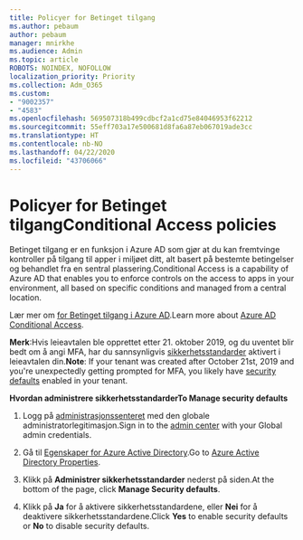 ```yaml
---
title: Policyer for Betinget tilgang
ms.author: pebaum
author: pebaum
manager: mnirkhe
ms.audience: Admin
ms.topic: article
ROBOTS: NOINDEX, NOFOLLOW
localization_priority: Priority
ms.collection: Adm_O365
ms.custom:
- "9002357"
- "4583"
ms.openlocfilehash: 569507318b499cdbcf2a1cd75e84046953f62212
ms.sourcegitcommit: 55eff703a17e500681d8fa6a87eb067019ade3cc
ms.translationtype: HT
ms.contentlocale: nb-NO
ms.lasthandoff: 04/22/2020
ms.locfileid: "43706066"
---
```

# <a name="conditional-access-policies"></a><span data-ttu-id="3ced7-102">Policyer for Betinget tilgang</span><span class="sxs-lookup"><span data-stu-id="3ced7-102">Conditional Access policies</span></span>

<span data-ttu-id="3ced7-103">Betinget tilgang er en funksjon i Azure AD som gjør at du kan fremtvinge kontroller på tilgang til apper i miljøet ditt, alt basert på bestemte betingelser og behandlet fra en sentral plassering.</span><span class="sxs-lookup"><span data-stu-id="3ced7-103">Conditional Access is a capability of Azure AD that enables you to enforce controls on the access to apps in your environment, all based on specific conditions and managed from a central location.</span></span>

<span data-ttu-id="3ced7-104">Lær mer om [for Betinget tilgang i Azure AD](https://docs.microsoft.com/azure/active-directory/conditional-access/).</span><span class="sxs-lookup"><span data-stu-id="3ced7-104">Learn more about [Azure AD Conditional Access](https://docs.microsoft.com/azure/active-directory/conditional-access/).</span></span>  

<span data-ttu-id="3ced7-105">**Merk**:Hvis leieavtalen ble opprettet etter 21. oktober 2019, og du uventet blir bedt om å angi MFA, har du sannsynligvis [sikkerhetsstandarder](https://aka.ms/securitydefaults) aktivert i leieavtalen din.</span><span class="sxs-lookup"><span data-stu-id="3ced7-105">**Note**: If your tenant was created after October 21st, 2019 and you're unexpectedly getting prompted for MFA, you likely have [security defaults](https://aka.ms/securitydefaults) enabled in your tenant.</span></span>

<span data-ttu-id="3ced7-106">**Hvordan administrere sikkerhetsstandarder**</span><span class="sxs-lookup"><span data-stu-id="3ced7-106">**To Manage security defaults**</span></span>

1. <span data-ttu-id="3ced7-107">Logg på [administrasjonssenteret](https://go.microsoft.com/fwlink/p/?linkid=834822) med den globale administratorlegitimasjon.</span><span class="sxs-lookup"><span data-stu-id="3ced7-107">Sign in to the [admin center](https://go.microsoft.com/fwlink/p/?linkid=834822) with your Global admin credentials.</span></span>

2. <span data-ttu-id="3ced7-108">Gå til [Egenskaper for Azure Active Directory](https://portal.azure.com/#blade/Microsoft_AAD_IAM/ActiveDirectoryMenuBlade/Properties).</span><span class="sxs-lookup"><span data-stu-id="3ced7-108">Go to [Azure Active Directory Properties](https://portal.azure.com/#blade/Microsoft_AAD_IAM/ActiveDirectoryMenuBlade/Properties).</span></span>

3. <span data-ttu-id="3ced7-109">Klikk på **Administrer sikkerhetsstandarder** nederst på siden.</span><span class="sxs-lookup"><span data-stu-id="3ced7-109">At the bottom of the page, click **Manage Security defaults**.</span></span>

4. <span data-ttu-id="3ced7-110">Klikk på **Ja** for å aktivere sikkerhetsstandardene, eller **Nei** for å deaktivere sikkerhetsstandardene.</span><span class="sxs-lookup"><span data-stu-id="3ced7-110">Click **Yes** to enable security defaults or **No** to disable security defaults.</span></span>
